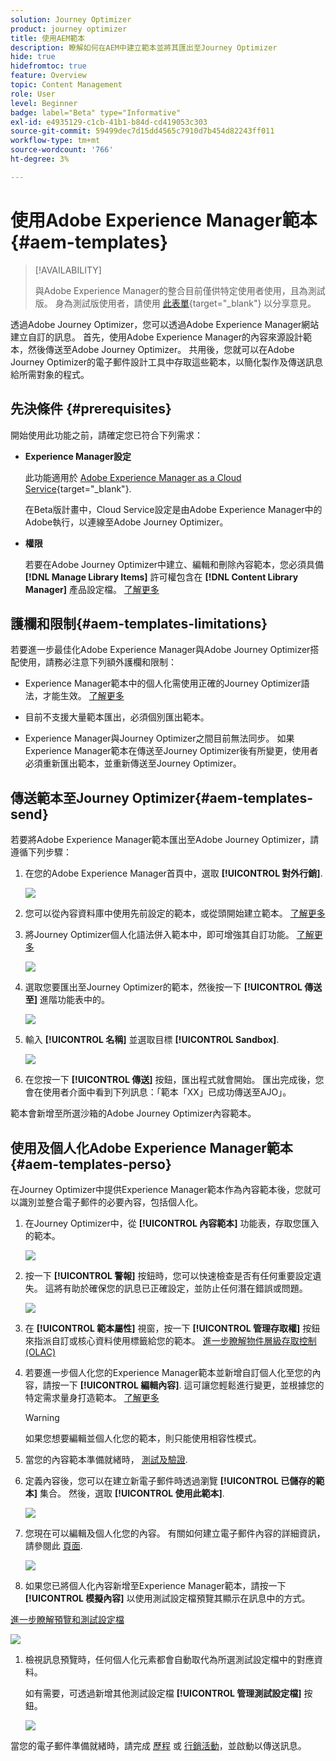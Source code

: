 ```yaml
---
solution: Journey Optimizer
product: journey optimizer
title: 使用AEM範本
description: 瞭解如何在AEM中建立範本並將其匯出至Journey Optimizer
hide: true
hidefromtoc: true
feature: Overview
topic: Content Management
role: User
level: Beginner
badge: label="Beta" type="Informative"
exl-id: e4935129-c1cb-41b1-b84d-cd419053c303
source-git-commit: 59499dec7d15dd4565c7910d7b454d82243ff011
workflow-type: tm+mt
source-wordcount: '766'
ht-degree: 3%

---
```


# 使用Adobe Experience Manager範本 {#aem-templates}

>[!AVAILABILITY]
>
>與Adobe Experience Manager的整合目前僅供特定使用者使用，且為測試版。
> 身為測試版使用者，請使用 [此表單](https://forms.office.com/pages/responsepage.aspx?id=Wht7-jR7h0OUrtLBeN7O4Wf0cbVTQ3tCpW_unE-w8-JUN1FaNlAzNkhPSUdaSkJXVFRCNTRJNVRFSy4u){target="_blank"} 以分享意見。

透過Adobe Journey Optimizer，您可以透過Adobe Experience Manager網站建立自訂的訊息。 首先，使用Adobe Experience Manager的內容來源設計範本，然後傳送至Adobe Journey Optimizer。 共用後，您就可以在Adobe Journey Optimizer的電子郵件設計工具中存取這些範本，以簡化製作及傳送訊息給所需對象的程式。

## 先決條件 {#prerequisites}

開始使用此功能之前，請確定您已符合下列需求：

* **Experience Manager設定**

   此功能適用於 [Adobe Experience Manager as a Cloud Service](https://experienceleague.adobe.com/docs/experience-manager-cloud-service/content/overview/introduction.html){target="_blank"}.

   在Beta版計畫中，Cloud Service設定是由Adobe Experience Manager中的Adobe執行，以連線至Adobe Journey Optimizer。

* **權限**

   若要在Adobe Journey Optimizer中建立、編輯和刪除內容範本，您必須具備 **[!DNL Manage Library Items]** 許可權包含在 **[!DNL Content Library Manager]** 產品設定檔。 [了解更多](../administration/ootb-product-profiles.md#content-library-manager)

## 護欄和限制{#aem-templates-limitations}

若要進一步最佳化Adobe Experience Manager與Adobe Journey Optimizer搭配使用，請務必注意下列額外護欄和限制：

* Experience Manager範本中的個人化需使用正確的Journey Optimizer語法，才能生效。 [了解更多](../personalization/personalization-syntax.md)

* 目前不支援大量範本匯出，必須個別匯出範本。

* Experience Manager與Journey Optimizer之間目前無法同步。 如果Experience Manager範本在傳送至Journey Optimizer後有所變更，使用者必須重新匯出範本，並重新傳送至Journey Optimizer。

## 傳送範本至Journey Optimizer{#aem-templates-send}

若要將Adobe Experience Manager範本匯出至Adobe Journey Optimizer，請遵循下列步驟：

1. 在您的Adobe Experience Manager首頁中，選取 **[!UICONTROL 對外行銷]**.

   ![](assets/aem-outbound-menu.png)

1. 您可以從內容資料庫中使用先前設定的範本，或從頭開始建立範本。 [了解更多](https://experienceleague.adobe.com/docs/experience-manager-65/authoring/authoring/managing-pages.html#creating-a-new-page)

1. 將Journey Optimizer個人化語法併入範本中，即可增強其自訂功能。 [了解更多](../personalization/personalization-syntax.md)

   ![](assets/aem_ajo_4.png)

1. 選取您要匯出至Journey Optimizer的範本，然後按一下 **[!UICONTROL 傳送至]** 進階功能表中的。

   ![](assets/aem-advanced-menu.png)

1. 輸入 **[!UICONTROL 名稱]** 並選取目標 **[!UICONTROL Sandbox]**.

   ![](assets/aem-send-template-settings.png)

1. 在您按一下 **[!UICONTROL 傳送]** 按鈕，匯出程式就會開始。 匯出完成後，您會在使用者介面中看到下列訊息：「範本「XX」已成功傳送至AJO」。

範本會新增至所選沙箱的Adobe Journey Optimizer內容範本。

## 使用及個人化Adobe Experience Manager範本{#aem-templates-perso}

在Journey Optimizer中提供Experience Manager範本作為內容範本後，您就可以識別並整合電子郵件的必要內容，包括個人化。

1. 在Journey Optimizer中，從 **[!UICONTROL 內容範本]** 功能表，存取您匯入的範本。

   ![](assets/aem_ajo_1.png)

1. 按一下 **[!UICONTROL 警報]** 按鈕時，您可以快速檢查是否有任何重要設定遺失。 這將有助於確保您的訊息已正確設定，並防止任何潛在錯誤或問題。

   ![](assets/aem_ajo_2.png)

1. 在 **[!UICONTROL 範本屬性]** 視窗，按一下 **[!UICONTROL 管理存取權]** 按鈕來指派自訂或核心資料使用標籤給您的範本。 [進一步瞭解物件層級存取控制(OLAC)](../administration/object-based-access.md)

1. 若要進一步個人化您的Experience Manager範本並新增自訂個人化至您的內容，請按一下 **[!UICONTROL 編輯內容]**. 這可讓您輕鬆進行變更，並根據您的特定需求量身打造範本。 [了解更多](get-started-email-design.md)

   >[!WARNING]
   >
   > 如果您想要編輯並個人化您的範本，則只能使用相容性模式。

1. 當您的內容範本準備就緒時， [測試及驗證](content-templates.md#test-template).

1. 定義內容後，您可以在建立新電子郵件時透過瀏覽 **[!UICONTROL 已儲存的範本]** 集合。 然後，選取 **[!UICONTROL 使用此範本]**.

   ![](assets/aem_ajo_3.png)

1. 您現在可以編輯及個人化您的內容。 有關如何建立電子郵件內容的詳細資訊，請參閱此 [頁面](content-from-scratch.md).

   ![](assets/aem_ajo_5.png)

1. 如果您已將個人化內容新增至Experience Manager範本，請按一下 **[!UICONTROL 模擬內容]** 以使用測試設定檔預覽其顯示在訊息中的方式。

[進一步瞭解預覽和測試設定檔](../email/preview.md)

   ![](assets/aem_ajo_6.png)

1. 檢視訊息預覽時，任何個人化元素都會自動取代為所選測試設定檔中的對應資料。

   如有需要，可透過新增其他測試設定檔 **[!UICONTROL 管理測試設定檔]** 按鈕。

   ![](assets/aem_ajo_7.png)

當您的電子郵件準備就緒時，請完成 [歷程](../building-journeys/journey-gs.md) 或 [行銷活動](../campaigns/create-campaign.md)，並啟動以傳送訊息。
